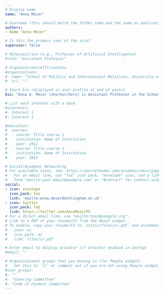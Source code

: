 ```yaml
---
# Display name
name: "Anna Meier"

# Username (this should match the folder name and the name on publications)
authors:
- Name "Anna Meier"

# Is this the primary user of the site?
superuser: false

# Role/position (e.g., Professor of Artificial Intelligence)
#role: "Assistant Professor"

# Organizations/Affiliations
#organizations:
#- name: "School of Politics and International Relations, University of Nottingham"
#  url: ""

# Short bio (displayed in user profile at end of posts)
bio: "Anna A. Meier (she/her/hers) is Assistant Professor in the School of Politics and International Relations at the University of Nottingham. She is a committed advocate for graduate students, solidarity-building, and collective care in higher education."

# List each interest with a dash
#interests:
#- Interest 1
#- Interest 2

#education:
#  courses:
#  - course: Title course 1
#    institution: Name of Institution
#    year: 2012
#  - course: Title course 1
#    institution: Name of Institution
#    year: 2012

# Social/Academic Networking
# For available icons, see: https://sourcethemes.com/academic/docs/page-builder/#icons
#   For an email link, use "fas" icon pack, "envelope" icon, and a link in the
#   form "mailto:your-email@example.com" or "#contact" for contact widget.
social:
- icon: envelope
  icon_pack: fas
  link: 'mailto:anna.meier@nottingham.ac.uk'
- icon: twitter
  icon_pack: fab
  link: https://twitter.com/AnnaMeierPS
# For a direct email link, use "mailto:test@example.org".
# Link to a PDF of your resume/CV from the About widget.
# To enable, copy your resume/CV to `static/files/cv.pdf` and uncomment the lines below.
# - icon: cv
#   icon_pack: ai
#   link: files/cv.pdf

# Enter email to display Gravatar (if Gravatar enabled in Config)
#email: ""

# Organizational groups that you belong to (for People widget)
#   Set this to `[]` or comment out if you are not using People widget.
#user_groups:
#- ""
#- "Steering Committee"
#- "Code of Conduct Committee"
---
```

